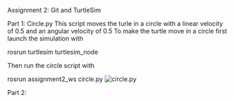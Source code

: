 Assignment 2: Git and TurtleSim

Part 1: Circle.py
This script moves the turle in a circle with a linear velocity of 0.5 and an angular velocity of 0.5
To make the turtle move in a circle first launch the simulation with 

rosrun turtlesim turtlesim_node

Then run the circle script with

rosrun assignment2_ws circle.py
![circle.py](/wsl$/Ubuntu-20.04/home/bsande6/AuE8230Spring22_BradSanders/catkin_ws/src/assignment2_turtlesim/src/docs/images/circle_trajectory.png)

Part 2:

